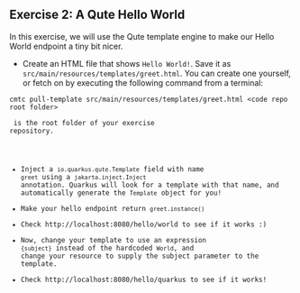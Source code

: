 ## Exercise 2: A Qute Hello World

In this exercise, we will use the Qute template engine to make our Hello World endpoint a tiny bit nicer.

* Create an HTML file that shows `Hello World!`.  Save it as `src/main/resources/templates/greet.html`.
You can create one yourself, or fetch on by executing the following command from a terminal:

`cmtc pull-template src/main/resources/templates/greet.html <code repo root folder>`

<code repo root folder> is the root folder of your exercise repository.

* Inject a `io.quarkus.qute.Template` field with name `greet` using a `jakarta.inject.Inject` annotation. Quarkus will look for a template with that name, and automatically generate the `Template` object for you!
* Make your hello endpoint return `greet.instance()`
* Check http://localhost:8080/hello/world to see if it works :)
* Now, change your template to use an expression `{subject}` instead of the hardcoded `World`, and change your resource to supply the subject parameter to the template.
* Check http://localhost:8080/hello/quarkus to see if it works!


